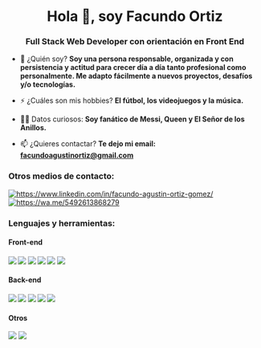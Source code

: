 <h1 align="center">Hola 👋, soy Facundo Ortiz</h1>
<h3 align="center">Full Stack Web Developer con orientación en Front End</h3>

- 💬 ¿Quién soy? **Soy una persona  responsable, organizada y con persistencia y actitud para crecer día a día tanto profesional como personalmente. Me adapto fácilmente a nuevos proyectos, desafíos y/o tecnologías.**

- ⚡ ¿Cuáles son mis hobbies? **El fútbol, los videojuegos y la música.**

- 🧙‍♂️ Datos curiosos: **Soy fanático de Messi, Queen y El Señor de los Anillos.**

- 📫 ¿Quieres contactar? **Te dejo mi email: facundoagustinortiz@gmail.com**

<h3 align="left">Otros medios de contacto:</h3>
<p align="left">
<a href="https://linkedin.com/in/facundo-agustin-ortiz-gomez/" target="blank"><img align="center" src="https://img.shields.io/badge/LinkedIn-0077B5?style=for-the-badge&logo=linkedin&logoColor=white" alt="https://www.linkedin.com/in/facundo-agustin-ortiz-gomez/" /></a>
<a href="https://wa.me/5492613868279" target="blank"><img align="center" src="https://img.shields.io/badge/WhatsApp-25D366?style=for-the-badge&logo=whatsapp&logoColor=white" alt="https://wa.me/5492613868279" /></a>
</p>

<h3 align="left">Lenguajes y herramientas:</h3>
<h4>Front-end<h4>
<img src="https://img.shields.io/badge/JavaScript-323330?style=for-the-badge&logo=javascript&logoColor=F7DF1E"> <img src="https://img.shields.io/badge/HTML-E34F26?style=for-the-badge&logo=html5&logoColor=white"> <img src="https://img.shields.io/badge/CSS-1572B6?style=for-the-badge&logo=css3&logoColor=white"> <img src="https://img.shields.io/badge/React.js-20232A?style=for-the-badge&logo=react&logoColor=61DAFB"> <img src="https://img.shields.io/badge/React_Native-20232A?style=for-the-badge&logo=react&logoColor=61DAFB"> <img src="https://img.shields.io/badge/Redux-593D88?style=for-the-badge&logo=redux&logoColor=white">
<h4>Back-end<h4>
<img src="https://img.shields.io/badge/Node.js-43853D?style=for-the-badge&logo=node.js&logoColor=white"> <img src="https://img.shields.io/badge/Express.js-404D59?style=for-the-badge&logo=Express"> <img src="https://img.shields.io/badge/PostgreSQL-316192?style=for-the-badge&logo=postgresql&logoColor=white"> <img src="https://img.shields.io/badge/MySQL-005C84?style=for-the-badge&logo=mysql&logoColor=white"> <img src="https://img.shields.io/badge/sequelize-323330?style=for-the-badge&logo=sequelize&logoColor=blue">
<h4>Otros</h4>
<p align="left">
<img src="https://img.shields.io/badge/GIT-E44C30?style=for-the-badge&logo=git&logoColor=white"> <img src="https://img.shields.io/badge/Figma-F24E1E?style=for-the-badge&logo=figma&logoColor=white">
</p>
